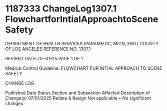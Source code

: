 # 1187333 ChangeLog1307.1 FlowchartforIntialApproachtoSceneSafety

DEPARTMENT OF HEALTH SERVICES (PARAMEDIC, MICN, EMT) 
COUNTY OF LOS ANGELES REFERENCE NO. 1307.1 
 
 
REVISED DATE: 07-01-25                                                              PAGE 1 OF 1 
 
Medical Control Guideline: FLOWCHART FOR INTIAL APPROACH TO SCENE SAFETY 
 
CHANGE LOG 
 
Published 
Date 
Status Section and 
Subsection Affected 
Description of Change(s) 
07/01/2025 Redate & 
Resign 
Not applicable 
• No significant changes
